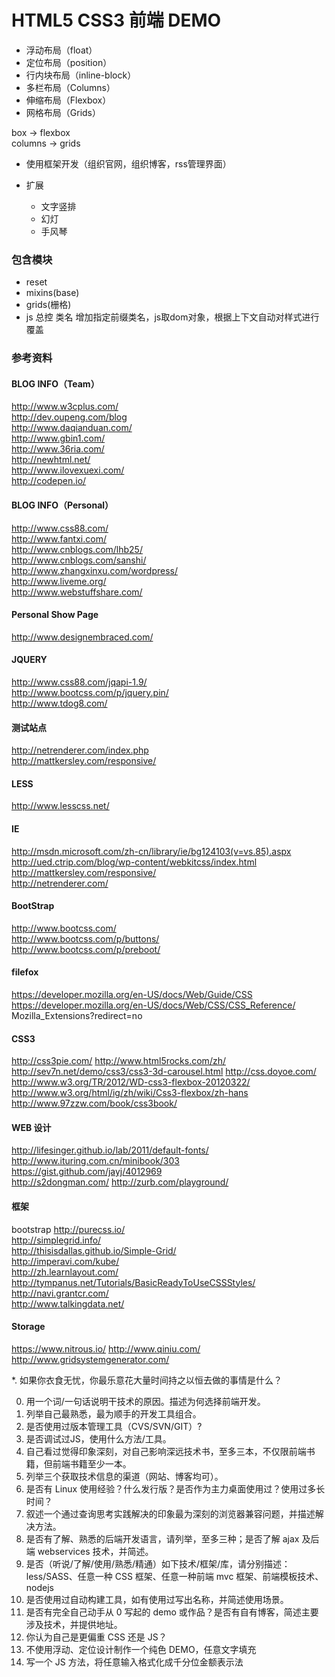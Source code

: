 HTML5 CSS3 前端 DEMO
============

* 浮动布局（float）
* 定位布局（position）
* 行内块布局（inline-block）
* 多栏布局（Columns）
* 伸缩布局（Flexbox）
* 网格布局（Grids）

box -> flexbox  
columns -> grids

* 使用框架开发（组织官网，组织博客，rss管理界面）

* 扩展
    * 文字竖排
    * 幻灯
    * 手风琴

### 包含模块

* reset
* mixins(base)
* grids(栅格)
* js 总控
    类名 增加指定前缀类名，js取dom对象，根据上下文自动对样式进行覆盖

### 参考资料

#### BLOG INFO（Team）
http://www.w3cplus.com/  
http://dev.oupeng.com/blog  
http://www.daqianduan.com/  
http://www.gbin1.com/  
http://www.36ria.com/  
http://newhtml.net/  
http://www.ilovexuexi.com/  
http://codepen.io/  

#### BLOG INFO（Personal）
http://www.css88.com/  
http://www.fantxi.com/  
http://www.cnblogs.com/lhb25/  
http://www.cnblogs.com/sanshi/  
http://www.zhangxinxu.com/wordpress/  
http://www.liveme.org/  
http://www.webstuffshare.com/  

#### Personal Show Page  
http://www.designembraced.com/  

#### JQUERY
http://www.css88.com/jqapi-1.9/  
http://www.bootcss.com/p/jquery.pin/  
http://www.tdog8.com/  

#### 测试站点
http://netrenderer.com/index.php  
http://mattkersley.com/responsive/

#### LESS 
http://www.lesscss.net/  

#### IE
http://msdn.microsoft.com/zh-cn/library/ie/bg124103(v=vs.85).aspx  
http://ued.ctrip.com/blog/wp-content/webkitcss/index.html  
http://mattkersley.com/responsive/  
http://netrenderer.com/  

#### BootStrap
http://www.bootcss.com/  
http://www.bootcss.com/p/buttons/   
http://www.bootcss.com/p/preboot/  

#### filefox
https://developer.mozilla.org/en-US/docs/Web/Guide/CSS  
https://developer.mozilla.org/en-US/docs/Web/CSS/CSS_Reference/  Mozilla_Extensions?redirect=no  

#### CSS3
http://css3pie.com/
http://www.html5rocks.com/zh/
http://sev7n.net/demo/css3/css3-3d-carousel.html
http://css.doyoe.com/
http://www.w3.org/TR/2012/WD-css3-flexbox-20120322/  
http://www.w3.org/html/ig/zh/wiki/Css3-flexbox/zh-hans   
http://www.97zzw.com/book/css3book/  

#### WEB 设计
http://lifesinger.github.io/lab/2011/default-fonts/  
http://www.ituring.com.cn/minibook/303  
https://gist.github.com/jayj/4012969  
http://s2dongman.com/
http://zurb.com/playground/

#### 框架
bootstrap
http://purecss.io/  
http://simplegrid.info/  
http://thisisdallas.github.io/Simple-Grid/  
http://imperavi.com/kube/  
http://zh.learnlayout.com/  
http://tympanus.net/Tutorials/BasicReadyToUseCSSStyles/  
http://navi.grantcr.com/  
http://www.talkingdata.net/  

#### Storage
https://www.nitrous.io/
http://www.qiniu.com/  
http://www.gridsystemgenerator.com/  

*. 如果你衣食无忧，你最乐意花大量时间持之以恒去做的事情是什么？

0. 用一个词/一句话说明干技术的原因。描述为何选择前端开发。
1. 列举自己最熟悉，最为顺手的开发工具组合。
2. 是否使用过版本管理工具（CVS/SVN/GIT）?
3. 是否调试过JS，使用什么方法/工具。
4. 自己看过觉得印象深刻，对自己影响深远技术书，至多三本，不仅限前端书籍，但前端书籍至少一本。
5. 列举三个获取技术信息的渠道（网站、博客均可）。
6. 是否有 Linux 使用经验？什么发行版？是否作为主力桌面使用过？使用过多长时间？
7. 叙述一个通过查询思考实践解决的印象最为深刻的浏览器兼容问题，并描述解决方法。
8. 是否有了解、熟悉的后端开发语言，请列举，至多三种；是否了解 ajax 及后端 webservices 技术，并简述。
9. 是否（听说/了解/使用/熟悉/精通）如下技术/框架/库，请分别描述：
    less/SASS、任意一种 CSS 框架、任意一种前端 mvc 框架、前端模板技术、nodejs
10. 是否使用过自动构建工具，如有使用过写出名称，并简述使用场景。
11. 是否有完全自己动手从 0 写起的 demo 或作品？是否有自有博客，简述主要涉及技术，并提供地址。
12. 你认为自己是更偏重 CSS 还是 JS？
13. 不使用浮动、定位设计制作一个纯色 DEMO，任意文字填充
14. 写一个 JS 方法，将任意输入格式化成千分位金额表示法
